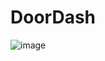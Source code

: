 # DoorDash

![image](https://github.com/likesh-git/DoorDash/assets/87496409/2e28b76a-3f9b-4b93-9f1d-051a23214951)
